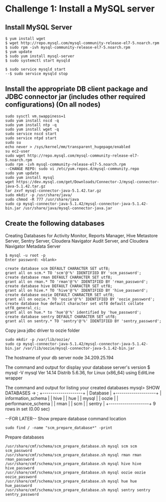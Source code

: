 # Challenge 1: Install a MySQL server

## Install MySQL Server
```
$ yum install wget
$ wget http://repo.mysql.com/mysql-community-release-el7-5.noarch.rpm
$ sudo rpm -ivh mysql-community-release-el7-5.noarch.rpm
$ yum update
$ sudo yum install mysql-server
$ sudo systemctl start mysqld

$ sudo service mysqld start
--$ sudo service mysqld stop
```


## Install the appropriate DB client package and JDBC connector jar (includes other required configurations) (On all nodes) 
```
sudo sysctl vm.swappiness=1
sudo yum install nscd -q
sudo yum install ntp -q
sudo yum install wget -q
sudo service nscd start
sudo service ntpd start
sudo su
echo never > /sys/kernel/mm/transparent_hugepage/enabled
su ec2-user
sudo wget http://repo.mysql.com/mysql-community-release-el7-5.noarch.rpm
sudo rpm -ivh mysql-community-release-el7-5.noarch.rpm
--CHANGE REPO: sudo vi /etc/yum.repos.d/mysql-community.repo
sudo yum update
sudo yum install mysql
wget https://dev.mysql.com/get/Downloads/Connector-J/mysql-connector-java-5.1.42.tar.gz
tar zxvf mysql-connector-java-5.1.42.tar.gz
sudo mkdir -p /usr/share/java/
sudo chmod -R 777 /usr/share/java
sudo cp mysql-connector-java-5.1.42/mysql-connector-java-5.1.42-bin.jar /usr/share/java/mysql-connector-java.jar
```


## Create the following databases
Creating Databases for Activity Monitor, Reports Manager, Hive Metastore Server, Sentry Server, Cloudera Navigator Audit Server, and Cloudera Navigator Metadata Server
```
$ mysql -u root -p
Enter password: <blank>

create database scm DEFAULT CHARACTER SET utf8;
grant all on scm.* TO 'scm'@'%' IDENTIFIED BY 'scm_password';
create database rman DEFAULT CHARACTER SET utf8;
grant all on rman.* TO 'rman'@'%' IDENTIFIED BY 'rman_password';
create database hive DEFAULT CHARACTER SET utf8;
grant all on hive.* TO 'hive'@'%' IDENTIFIED BY 'hive_password';
create database oozie DEFAULT CHARACTER SET utf8;
grant all on oozie.* TO 'oozie'@'%' IDENTIFIED BY 'oozie_password';
create database hue default character set utf8 default collate utf8_general_ci;
grant all on hue.* to 'hue'@'%' identified by 'hue_password';
create database sentry DEFAULT CHARACTER SET utf8;
grant all on sentry.* TO 'sentry'@'%' IDENTIFIED BY 'sentry_password';
```

Copy java jdbc driver to oozie folder
```
sudo mkdir -p /var/lib/oozie/
sudo cp mysql-connector-java-5.1.42/mysql-connector-java-5.1.42-bin.jar /var/lib/oozie/mysql-connector-java-5.1.42-bin.jar
```

The hostname of your db server node
34.209.25.194

The command and output for display your database server's version
$ mysql -V
mysql  Ver 14.14 Distrib 5.6.36, for Linux (x86_64) using  EditLine wrapper

The command and output for listing your created databases
mysql> SHOW DATABASES
    -> ;
+--------------------+
| Database           |
+--------------------+
| information_schema |
| hive               |
| hue                |
| mysql              |
| oozie              |
| performance_schema |
| rman               |
| scm                |
| sentry             |
+--------------------+
9 rows in set (0.00 sec)




--FOR LATER--
Show prepare database command location
```
sudo find / -name "scm_prepare_database*" -print
```
Prepare databases
```
/usr/share/cmf/schema/scm_prepare_database.sh mysql scm scm scm_password
/usr/share/cmf/schema/scm_prepare_database.sh mysql rman rman rman_password
/usr/share/cmf/schema/scm_prepare_database.sh mysql hive hive hive_password
/usr/share/cmf/schema/scm_prepare_database.sh mysql oozie oozie oozie_password
/usr/share/cmf/schema/scm_prepare_database.sh mysql hue hue hue_password
/usr/share/cmf/schema/scm_prepare_database.sh mysql sentry sentry sentry_password
```


